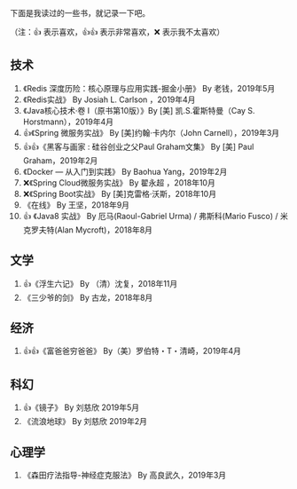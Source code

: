 下面是我读过的一些书，就记录一下吧。

（注：👍 表示喜欢，👍👍 表示非常喜欢，❌ 表示我不太喜欢）

## 技术

1. 《Redis 深度历险：核心原理与应用实践-掘金小册》 By 老钱，2019年5月 
2. 《Redis实战》 By Josiah L. Carlson ，2019年4月
3. 《Java核心技术·卷 I（原书第10版）》By [美] 凯.S.霍斯特曼（Cay S. Horstmann），2019年4月
4. 👍《Spring 微服务实战》 By [美]约翰·卡内尔（John Carnell），2019年3月
5. 👍👍《黑客与画家 : 硅谷创业之父Paul Graham文集》 By [美] Paul Graham，2019年2月
6. 《Docker — 从入门到实践》 By Baohua Yang，2019年2月
7. ❌《Spring Cloud微服务实战》 By 翟永超 ，2018年10月
8. ❌《Spring Boot实战》 By [美]克雷格·沃斯，2018年10月
9. 《在线》 By 王坚，2018年9月
10. 👍 《Java8 实战》 By 厄马(Raoul-Gabriel Urma) / 弗斯科(Mario Fusco) / 米克罗夫特(Alan Mycroft)，2018年8月

## 文学

1. 👍《浮生六记》 By （清）沈复，2018年11月
2. 《三少爷的剑》 By 古龙，2018年8月


## 经济

1. 👍👍《富爸爸穷爸爸》 By（美）罗伯特・T・清崎，2019年4月

## 科幻

1. 👍《镜子》 By 刘慈欣 2019年5月
2. 《流浪地球》 By 刘慈欣 2019年2月

## 心理学

1. 《森田疗法指导-神经症克服法》 By 高良武久，2019年3月
